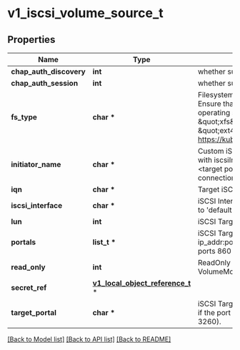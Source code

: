 # v1_iscsi_volume_source_t

## Properties
Name | Type | Description | Notes
------------ | ------------- | ------------- | -------------
**chap_auth_discovery** | **int** | whether support iSCSI Discovery CHAP authentication | [optional] 
**chap_auth_session** | **int** | whether support iSCSI Session CHAP authentication | [optional] 
**fs_type** | **char \*** | Filesystem type of the volume that you want to mount. Tip: Ensure that the filesystem type is supported by the host operating system. Examples: \&quot;ext4\&quot;, \&quot;xfs\&quot;, \&quot;ntfs\&quot;. Implicitly inferred to be \&quot;ext4\&quot; if unspecified. More info: https://kubernetes.io/docs/concepts/storage/volumes#iscsi | [optional] 
**initiator_name** | **char \*** | Custom iSCSI Initiator Name. If initiatorName is specified with iscsiInterface simultaneously, new iSCSI interface &lt;target portal&gt;:&lt;volume name&gt; will be created for the connection. | [optional] 
**iqn** | **char \*** | Target iSCSI Qualified Name. | 
**iscsi_interface** | **char \*** | iSCSI Interface Name that uses an iSCSI transport. Defaults to &#39;default&#39; (tcp). | [optional] 
**lun** | **int** | iSCSI Target Lun number. | 
**portals** | **list_t \*** | iSCSI Target Portal List. The portal is either an IP or ip_addr:port if the port is other than default (typically TCP ports 860 and 3260). | [optional] 
**read_only** | **int** | ReadOnly here will force the ReadOnly setting in VolumeMounts. Defaults to false. | [optional] 
**secret_ref** | [**v1_local_object_reference_t**](v1_local_object_reference.md) \* |  | [optional] 
**target_portal** | **char \*** | iSCSI Target Portal. The Portal is either an IP or ip_addr:port if the port is other than default (typically TCP ports 860 and 3260). | 

[[Back to Model list]](../README.md#documentation-for-models) [[Back to API list]](../README.md#documentation-for-api-endpoints) [[Back to README]](../README.md)


